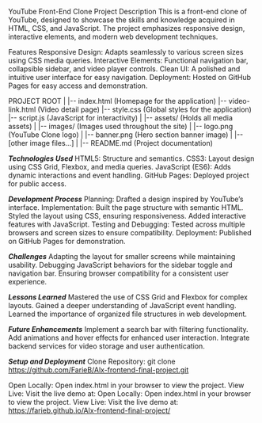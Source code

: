 YouTube Front-End Clone
Project Description
This is a front-end clone of YouTube, designed to showcase the skills and knowledge acquired in HTML, CSS, and JavaScript. The project emphasizes responsive design, interactive elements, and modern web development techniques.

Features
Responsive Design: Adapts seamlessly to various screen sizes using CSS media queries.
Interactive Elements: Functional navigation bar, collapsible sidebar, and video player controls.
Clean UI: A polished and intuitive user interface for easy navigation.
Deployment: Hosted on GitHub Pages for easy access and demonstration.


PROJECT ROOT
|
|-- index.html          (Homepage for the application)
|-- video-link.html     (Video detail page)
|-- style.css           (Global styles for the application)
|-- script.js           (JavaScript for interactivity)
|
|-- assets/             (Holds all media assets)
|   |-- images/         (Images used throughout the site)
|       |-- logo.png    (YouTube Clone logo)
|       |-- banner.png  (Hero section banner image)
|       |-- [other image files...]
|
|-- README.md           (Project documentation)


***Technologies Used***
HTML5: Structure and semantics.
CSS3: Layout design using CSS Grid, Flexbox, and media queries.
JavaScript (ES6): Adds dynamic interactions and event handling.
GitHub Pages: Deployed project for public access.

***Development Process***
Planning: Drafted a design inspired by YouTube’s interface.
Implementation:
Built the page structure with semantic HTML.
Styled the layout using CSS, ensuring responsiveness.
Added interactive features with JavaScript.
Testing and Debugging: Tested across multiple browsers and screen sizes to ensure compatibility.
Deployment: Published on GitHub Pages for demonstration.

***Challenges***
Adapting the layout for smaller screens while maintaining usability.
Debugging JavaScript behaviors for the sidebar toggle and navigation bar.
Ensuring browser compatibility for a consistent user experience.

***Lessons Learned***
Mastered the use of CSS Grid and Flexbox for complex layouts.
Gained a deeper understanding of JavaScript event handling.
Learned the importance of organized file structures in web development.

***Future Enhancements***
Implement a search bar with filtering functionality.
Add animations and hover effects for enhanced user interaction.
Integrate backend services for video storage and user authentication.

***Setup and Deployment***
Clone Repository:
git clone https://github.com/FarieB/Alx-frontend-final-project.git

Open Locally:
Open index.html in your browser to view the project.
View Live:
Visit the live demo at: Open Locally:
Open index.html in your browser to view the project.
View Live:
Visit the live demo at: https://farieb.github.io/Alx-frontend-final-project/
